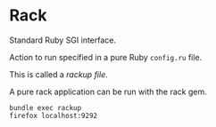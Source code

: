 # Rack

Standard Ruby SGI interface.

Action to run specified in a pure Ruby `config.ru` file.

This is called a *rackup file*.

A pure rack application can be run with the rack gem.

    bundle exec rackup
    firefox localhost:9292
